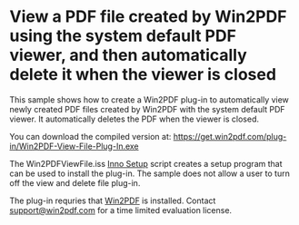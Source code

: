 # View a PDF file created by Win2PDF using the system default PDF viewer, and then automatically delete it when the viewer is closed

This sample shows how to create a Win2PDF plug-in to automatically view newly created PDF files created by Win2PDF with the system default PDF viewer. It automatically deletes the PDF when the viewer is closed.

You can download the compiled version at: https://get.win2pdf.com/plug-in/Win2PDF-View-File-Plug-In.exe

The Win2PDFViewFile.iss [Inno Setup](https://jrsoftware.org/isinfo.php) script creates a setup program that can be used to install the plug-in. The sample does not allow a user to turn off the view and delete file plug-in.

The plug-in requries that [Win2PDF](https://www.win2pdf.com/download/download.htm) is installed. Contact support@win2pdf.com for a time limited evaluation license.